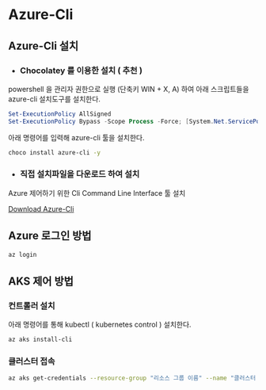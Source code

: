 # Azure-Cli

## Azure-Cli 설치

* ### Chocolatey 를 이용한 설치 \( 추천 \)

powershell 을 관리자 권한으로 실행 \(단축키 WIN + X, A\) 하여 아래 스크립트들을 azure-cli 설치도구를 설치한다.

```powershell
Set-ExecutionPolicy AllSigned
Set-ExecutionPolicy Bypass -Scope Process -Force; [System.Net.ServicePointManager]::SecurityProtocol = [System.Net.ServicePointManager]::SecurityProtocol -bor 3072; iex ((New-Object System.Net.WebClient).DownloadString('https://chocolatey.org/install.ps1'))
```

아래 명령어를 입력해 azure-cli 툴을 설치한다.

```bash
choco install azure-cli -y
```

* ### 직접 설치파일을 다운로드 하여 설치

Azure 제어하기 위한 Cli Command Line Interface 툴 설치

[Download Azure-Cli](https://aka.ms/installazurecliwindows)

## Azure 로그인 방법

```bash
az login
```

## AKS 제어 방법

### 컨트롤러 설치

아래 명령어를 통해 kubectl \( kubernetes control \) 설치한다.

```bash
az aks install-cli
```

### 클러스터 접속

```bash
az aks get-credentials --resource-group "리소스 그룹 이름" --name "클러스터 이름"
```
